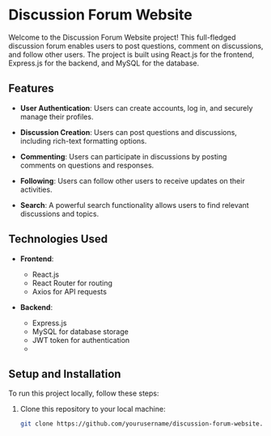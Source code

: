 # Discussion Forum Website

Welcome to the Discussion Forum Website project! This full-fledged discussion forum enables users to post questions, comment on discussions, and follow other users. The project is built using React.js for the frontend, Express.js for the backend, and MySQL for the database.

## Features

- **User Authentication**: Users can create accounts, log in, and securely manage their profiles.

- **Discussion Creation**: Users can post questions and discussions, including rich-text formatting options.

- **Commenting**: Users can participate in discussions by posting comments on questions and responses.

- **Following**: Users can follow other users to receive updates on their activities.

- **Search**: A powerful search functionality allows users to find relevant discussions and topics.

## Technologies Used

- **Frontend**:
  - React.js
  - React Router for routing
  - Axios for API requests

- **Backend**:
  - Express.js
  - MySQL for database storage
  - JWT token for authentication
  - 
## Setup and Installation

To run this project locally, follow these steps:

1. Clone this repository to your local machine:

   ```bash
   git clone https://github.com/yourusername/discussion-forum-website.git
